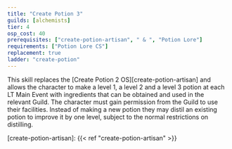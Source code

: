 ```yaml
---
title: "Create Potion 3"
guilds: [alchemists]
tier: 4
osp_cost: 40
prerequisites: ["create-potion-artisan", " & ", "Potion Lore"]
requirements: ["Potion Lore CS"]
replacement: true
ladder: "create-potion"
---
```

This skill replaces the [Create Potion 2 OS][create-potion-artisan] and allows the character to make a level 1, a level 2 and a level 3 potion at each LT Main Event with ingredients that can be obtained and used in the relevant Guild. The character must gain permission from the Guild to use their facilities. Instead of making a new potion they may distil an existing potion to improve it by one level, subject to the normal restrictions on distilling.

[create-potion-artisan]: {{< ref "create-potion-artisan" >}}